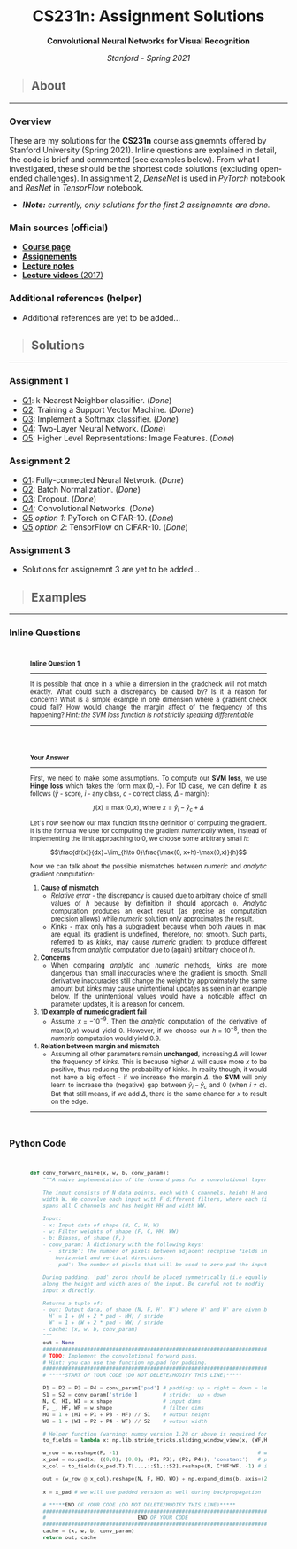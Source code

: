 <center>
<h1>CS231n: Assignment Solutions</h1>

<b>Convolutional Neural Networks for Visual Recognition</b>

<i>Stanford - Spring 2021</i>
</center>

> ## About
---
### Overview
These are my solutions for the **CS231n** course assignemnts offered by Stanford University (Spring 2021). Inline questions are explained in detail, the code is brief and commented (see examples below). From what I investigated, these should be the shortest code solutions (excluding open-ended challenges). In assignment 2, _DenseNet_ is used in _PyTorch_ notebook and _ResNet_ in _TensorFlow_ notebook. 

* _**!Note:** currently, only solutions for the first 2 assignemnts are done._

### Main sources (official)
* [**Course page**](http://cs231n.stanford.edu/index.html)
* [**Assignements**](http://cs231n.stanford.edu/assignments.html)
* [**Lecture notes**](https://cs231n.github.io/)
* [**Lecture videos** (2017)](https://www.youtube.com/playlist?list=PLC1qU-LWwrF64f4QKQT-Vg5Wr4qEE1Zxk)

### Additional references (helper)
* Additional references are yet to be added...

> ## Solutions
---
### Assignment 1
* [Q1](assignment1/knn.ipynb): k-Nearest Neighbor classifier. (_Done_)
* [Q2](assignment1/svm.ipynb): Training a Support Vector Machine. (_Done_)
* [Q3](assignment1/softmax.ipynb): Implement a Softmax classifier. (_Done_)
* [Q4](assignment1/two_layer_net.ipynb): Two-Layer Neural Network. (_Done_)
* [Q5](assignment1/features.ipynb): Higher Level Representations: Image Features. (_Done_)

### Assignment 2
* [Q1](assignment2/FullyConnectedNets.ipynb): Fully-connected Neural Network. (_Done_)
* [Q2](assignment2/BatchNormalization.ipynb): Batch Normalization. (_Done_)
* [Q3](assignment2/Dropout.ipynb): Dropout. (_Done_)
* [Q4](assignment2/ConvolutionalNetworks.ipynb): Convolutional Networks. (_Done_)
* [Q5](assignment2/TensorFlow.ipynb) _option 1_: PyTorch on CIFAR-10. (_Done_)
* [Q5](assignment2/PyTorch.ipynb) _option 2_: TensorFlow on CIFAR-10. (_Done_)

### Assignment 3
* Solutions for assignemnt 3 are yet to be added...

> ## Examples
---
### Inline Questions

<div style="width:85%; margin:auto; padding: 1em 0; font-size:0.8em; text-align:justify;">

**Inline Question 1**

---
It is possible that once in a while a dimension in the gradcheck will not match exactly. What could such a discrepancy be caused by? Is it a reason for concern? What is a simple example in one dimension where a gradient check could fail? How would change the margin affect of the frequency of this happening? *Hint: the SVM loss function is not strictly speaking differentiable*

---
<br>
<br>

**Your Answer**

---
First, we need to make some assumptions. To compute our **SVM loss**, we use **Hinge loss** which takes the form $\max(0,-)$. For 1D case, we can define it as follows ($\hat y$ - score, $i$ - any class, $c$ - correct class, $\Delta$ - margin):

$$f(x)=\max(0, x),\ \text{where}\ x=\hat y_{i}-\hat y_c+\Delta$$

Let's now see how our $\max$ function fits the definition of computing the gradient. It is the formula we use for computing the gradient _numerically_ when, instead of implementing the limit approaching to $0$, we choose some arbitrary small $h$:

$$\frac{df(x)}{dx}=\lim_{h\to 0}\frac{\max(0, x+h)-\max(0,x)}{h}$$

Now we can talk about the possible mismatches between _numeric_ and _analytic_ gradient computation:
1. **Cause of mismatch**
     * _Relative error_ - the discrepancy is caused due to arbitrary choice of small values of $h$ because by definition it should approach `0`. _Analytic_ computation produces an exact result (as precise as computation precision allows) while _numeric_ solution only approximates the result.
     * _Kinks_ - $\max$ only has a subgradient because when both values in $\max$ are equal, its gradient is undefined, therefore, not smooth. Such parts, referred to as _kinks_, may cause _numeric_ gradient to produce different results from _analytic_ computation due to (again) arbitrary choice of $h$.
2. **Concerns**
     * When comparing _analytic_ and _numeric_ methods, _kinks_ are more dangerous than small inaccuracies where the gradient is smooth. Small derivative inaccuracies still change the weight by approximately the same amount but _kinks_ may cause unintentional updates as seen in an example below. If the unintentional values would have a noticable affect on parameter updates, it is a reason for concern.
3. **1D example of numeric gradient fail**
     * Assume $x=-10^{-9}$. Then the _analytic_ computation of the derivative of $\max(0, x)$ would yield $0$. However, if we choose our $h=10^{-8}$, then the _numeric_ computation would yield $0.9$.
4. **Relation between margin and mismatch**
     * Assuming all other parameters remain **unchanged**, increasing $\Delta$ will lower the frequency of _kinks_. This is because higher $\Delta$ will cause more $x$ to be positive, thus reducing the probability of kinks. In reality though, it would not have a big effect - if we increase the margin $\Delta$, the **SVM** will only learn to increase the (negative) gap between $\hat y_i - \hat y_c$ and $0$ (when $i\ne c$). But that still means, if we add $\Delta$, there is the same chance for $x$ to result on the edge.
---
</div>

### Python Code

<div style="width:85%; margin:auto; padding: 1em 0; font-size:0.8em; text-align:justify">

```python
def conv_forward_naive(x, w, b, conv_param):
    """A naive implementation of the forward pass for a convolutional layer.

    The input consists of N data points, each with C channels, height H and
    width W. We convolve each input with F different filters, where each filter
    spans all C channels and has height HH and width WW.

    Input:
    - x: Input data of shape (N, C, H, W)
    - w: Filter weights of shape (F, C, HH, WW)
    - b: Biases, of shape (F,)
    - conv_param: A dictionary with the following keys:
      - 'stride': The number of pixels between adjacent receptive fields in the
        horizontal and vertical directions.
      - 'pad': The number of pixels that will be used to zero-pad the input.

    During padding, 'pad' zeros should be placed symmetrically (i.e equally on both sides)
    along the height and width axes of the input. Be careful not to modfiy the original
    input x directly.

    Returns a tuple of:
    - out: Output data, of shape (N, F, H', W') where H' and W' are given by
      H' = 1 + (H + 2 * pad - HH) / stride
      W' = 1 + (W + 2 * pad - WW) / stride
    - cache: (x, w, b, conv_param)
    """
    out = None
    ###########################################################################
    # TODO: Implement the convolutional forward pass.                         #
    # Hint: you can use the function np.pad for padding.                      #
    ###########################################################################
    # *****START OF YOUR CODE (DO NOT DELETE/MODIFY THIS LINE)*****

    P1 = P2 = P3 = P4 = conv_param['pad'] # padding: up = right = down = left
    S1 = S2 = conv_param['stride']        # stride:  up = down
    N, C, HI, WI = x.shape                # input dims  
    F, _, HF, WF = w.shape                # filter dims
    HO = 1 + (HI + P1 + P3 - HF) // S1    # output height      
    WO = 1 + (WI + P2 + P4 - WF) // S2    # output width

    # Helper function (warning: numpy version 1.20 or above is required for usage)
    to_fields = lambda x: np.lib.stride_tricks.sliding_window_view(x, (WF,HF,C,N))

    w_row = w.reshape(F, -1)                                            # weights as rows
    x_pad = np.pad(x, ((0,0), (0,0), (P1, P3), (P2, P4)), 'constant')   # padded inputs
    x_col = to_fields(x_pad.T).T[...,::S1,::S2].reshape(N, C*HF*WF, -1) # inputs as cols

    out = (w_row @ x_col).reshape(N, F, HO, WO) + np.expand_dims(b, axis=(2,1))
    
    x = x_pad # we will use padded version as well during backpropagation

    # *****END OF YOUR CODE (DO NOT DELETE/MODIFY THIS LINE)*****
    ###########################################################################
    #                             END OF YOUR CODE                            #
    ###########################################################################
    cache = (x, w, b, conv_param)
    return out, cache
```

</div>